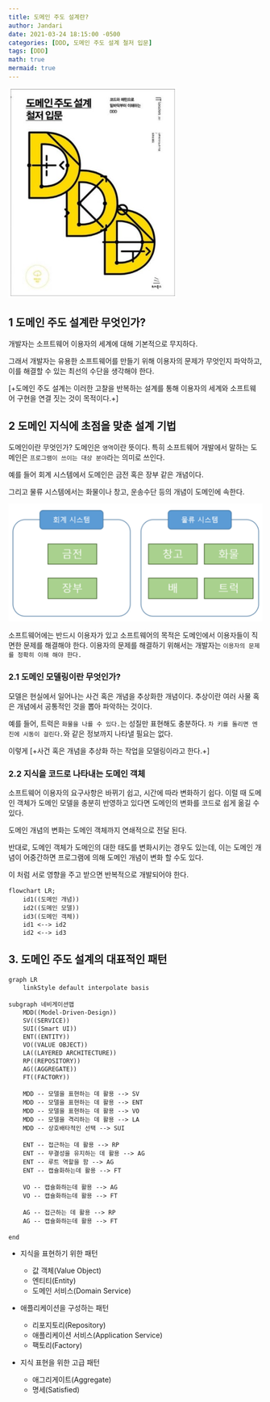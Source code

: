 ```yaml
---
title: 도메인 주도 설계란?
author: Jandari
date: 2021-03-24 18:15:00 -0500
categories: [DDD, 도메인 주도 설계 철저 입문]
tags: [DDD]
math: true
mermaid: true
---
```


![image](/assets/img/post/Architecture/DDD/2022-03-24-DDD_Ch1/image.png)

## 1 도메인 주도 설계란 무엇인가?

개발자는 소프트웨어 이용자의 세계에 대해 기본적으로 무지하다. 

그래서 개발자는 유용한 소프트웨어를 만들기 위해 이용자의 문제가 무엇인지 파악하고, 이를 해결할 수 있는 최선의 수단을 생각해야 한다.

[+도메인 주도 설계는 이러한 고찰을 반복하는 설계를 통해 이용자의 세계와 소프트웨어 구현을 연결 짓는 것이 목적이다.+]

## 2 도메인 지식에 초점을 맞춘 설계 기법

도메인이란 무엇인가? 도메인은 `영역`이란 뜻이다. 특히 소프트웨어 개발에서 말하는 도메인은 `프로그램이 쓰이는 대상 분야`라는 의미로 쓰인다.

예를 들어 회계 시스템에서 도메인은 금전 혹은 장부 같은 개념이다.

그리고 물류 시스템에서는 화물이나 창고, 운송수단 등의 개념이 도메인에 속한다.

![image](/assets/img/post/Architecture/DDD/2022-03-24-DDD_Ch1/image2.png)

소프트웨어에는 반드시 이용자가 있고 소프트웨어의 목적은 도메인에서 이용자들이 직면한 문제를 해결해야 한다. 이용자의 문제를 해결하기 위해서는 개발자는 `이용자의 문제를 정확히 이해 해야 한다.`

### 2.1 도메인 모델링이란 무엇인가?

모델은 현실에서 일어나는 사건 혹은 개념을 추상화한 개념이다. 추상이란 여러 사물 혹은 개념에서 공통적인 것을 뽑아 파악하는 것이다.

예를 들어, 트럭은 `화물을 나를 수 있다.`는 성질만 표현해도 충분하다. `차 키를 돌리면 엔진에 시동이 걸린다.`와 같은 정보까지 나타낼 필요는 없다.

이렇게 [+사건 혹은 개념을 추상화 하는 작업을 모델링이라고 한다.+]

### 2.2 지식을 코드로 나타내는 도메인 객체

소프트웨어 이용자의 요구사항은 바뀌기 쉽고, 시간에 따라 변화하기 쉽다. 이럴 때 도메인 객체가 도메인 모델을 충분히 반영하고 있다면 도메인의 변화를 코드로 쉽게 옮길 수 있다.

도메인 개념의 변화는 도메인 객체까지 연쇄적으로 전달 된다.

반대로, 도메인 객체가 도메인의 대한 태도를 변화시키는 경우도 있는데, 이는 도메인 개념이 어중간하면 프로그램에 의해 도메인 개념이 변화 할 수도 있다.

이 처럼 서로 영향을 주고 받으면 반복적으로 개발되어야 한다.

```mermaid
flowchart LR;
    id1((도메인 개념))
    id2((도메인 모델))
    id3((도메인 객체))
    id1 <--> id2
    id2 <--> id3
```

## 3. 도메인 주도 설계의 대표적인 패턴

```mermaid
graph LR
    linkStyle default interpolate basis

subgraph 네비게이션맵    
    MDD((Model-Driven-Design))
    SV((SERVICE))
    SUI((Smart UI))
    ENT((ENTITY))
    VO((VALUE OBJECT))
    LA((LAYERED ARCHITECTURE))
    RP((REPOSITORY))
    AG((AGGREGATE))
    FT((FACTORY))

    MDD -- 모델을 표현하는 데 활용 --> SV
    MDD -- 모델을 표현하는 데 활용 --> ENT
    MDD -- 모델을 표현하는 데 활용 --> VO
    MDD -- 모델을 격리하는 데 활용 --> LA
    MDD -- 상호배타적인 선택 --> SUI

    ENT -- 접근하는 데 활용 --> RP
    ENT -- 무결성을 유지하는 데 활용 --> AG
    ENT -- 루트 역할을 함 --> AG
    ENT -- 캡슐화하는데 활용 --> FT

    VO -- 캡슐화하는데 활용 --> AG
    VO -- 캡슐화하는데 활용 --> FT

    AG -- 접근하는 데 활용 --> RP
    AG -- 캡슐화하는데 활용 --> FT

end

```

* 지식을 표현하기 위한 패턴
  - 값 객체(Value Object)
  - 엔티티(Entity)
  - 도메인 서비스(Domain Service)

* 애플리케이션을 구성하는 패턴
  - 리포지토리(Repository)
  - 애플리케이션 서비스(Application Service)
  - 팩토리(Factory)
* 지식 표현을 위한 고급 패턴
  - 애그리게이트(Aggregate)
  - 명세(Satisfied)